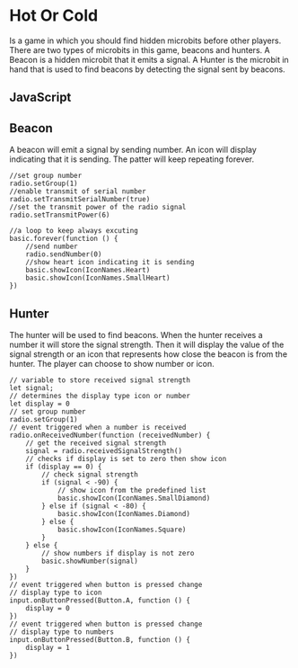 # Hot Or Cold

Is a game in which you should find hidden microbits before other players. There are two types of microbits in this game, beacons and hunters. A Beacon is a hidden microbit that it emits a signal. A Hunter is the microbit in hand that is used to find beacons by detecting the signal sent by beacons.

## JavaScript

## Beacon
A beacon will emit a signal by sending number. An icon will display indicating that it is sending. The patter will keep repeating forever.

```
//set group number
radio.setGroup(1)
//enable transmit of serial number
radio.setTransmitSerialNumber(true)
//set the transmit power of the radio signal
radio.setTransmitPower(6)

//a loop to keep always excuting
basic.forever(function () {
    //send number
    radio.sendNumber(0)
    //show heart icon indicating it is sending
    basic.showIcon(IconNames.Heart)
    basic.showIcon(IconNames.SmallHeart)
})
```

## Hunter
The hunter will be used to find beacons. When the hunter receives a number it will store the signal strength. Then it will display the value of the signal strength or an icon that represents how close the beacon is from the hunter. The player can choose to show number or icon.

```
// variable to store received signal strength
let signal;
// determines the display type icon or number
let display = 0
// set group number
radio.setGroup(1)
// event triggered when a number is received
radio.onReceivedNumber(function (receivedNumber) {
    // get the received signal strength
    signal = radio.receivedSignalStrength()
    // checks if display is set to zero then show icon
    if (display == 0) {
        // check signal strength
        if (signal < -90) {
            // show icon from the predefined list
            basic.showIcon(IconNames.SmallDiamond)
        } else if (signal < -80) {
            basic.showIcon(IconNames.Diamond)
        } else {
            basic.showIcon(IconNames.Square)
        }
    } else {
        // show numbers if display is not zero
        basic.showNumber(signal)
    }
})
// event triggered when button is pressed change
// display type to icon
input.onButtonPressed(Button.A, function () {
    display = 0
})
// event triggered when button is pressed change
// display type to numbers
input.onButtonPressed(Button.B, function () {
    display = 1
})

```
